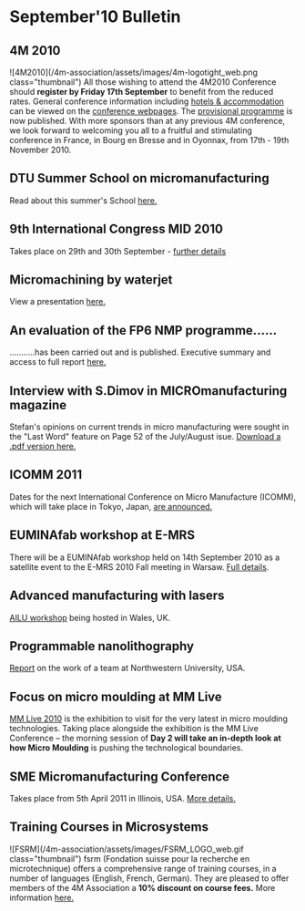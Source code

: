 # September'10 Bulletin

<!--break-->
## 4M 2010


![4M2010](/4m-association/assets/images/4m-logotight_web.png class="thumbnail")
All those wishing to attend the 4M2010 Conference should **register by Friday 17th September** to benefit from the reduced rates.  General conference information including [hotels & accommodation](/content/Hotels-and-Acommodation) can be viewed on the [conference webpages](http://www.4m-association.org/conference/2010).  The [provisional programme](/content/Provisional-Programme) is now published. With more sponsors than at any previous 4M conference, we look forward to welcoming you all to a fruitful and stimulating conference in France, in Bourg en Bresse and in Oyonnax, from 17th - 19th November 2010.  
    
## DTU Summer School on micromanufacturing

Read about this summer's School [here.](/content/Summer-School-micro-manufacturing)  
  
## 9th International Congress MID 2010

Takes place on 29th and 30th September - [further details](/event/9th-International-MID-Congress)  
  
## Micromachining by waterjet

View a presentation [here.](/content/Waterjet-technology-precision-and-micro-machining)
  
## An evaluation of the FP6 NMP programme......

...........has been carried out and is published. Executive summary and access to full report [here.](/content/Evaluation-FP6-NMP)  
  
## Interview with S.Dimov in MICROmanufacturing magazine

Stefan's opinions on current trends in micro manufacturing were sought in the "Last Word" feature on Page 52 of the July/August isue. [Download a .pdf version here.](http://www.micromanufacturing.com/showthread.php?p=973)
  
## ICOMM 2011

Dates for the next International Conference on Micro Manufacture (ICOMM), which will take place in Tokyo, Japan, [are announced.](/event/ICOMM-2011)  
  
## EUMINAfab workshop at E-MRS

There will be a EUMINAfab workshop held on 14th September 2010 as a satellite event to the E-MRS 2010 Fall meeting in Warsaw. [Full details](/event/EUMINAfab-E-MRS).  
  
## Advanced manufacturing with lasers

[AILU workshop](/event/Advanced-micro-manufacturing-lasers) being hosted in Wales, UK.  
    
## Programmable nanolithography

[Report](/content/Revolutionizing-nanofabrication-programmable-nanolithography) on the work of a team at Northwestern University, USA.  

## Focus on micro moulding at MM Live

[MM Live 2010](http://www.micromanu.com/x/mmliveuk.html) is the exhibition to visit for  the very latest in micro moulding technologies. Taking place alongside the exhibition is the MM Live Conference – the morning session of **Day 2 will take an in-depth look at how Micro Moulding** is pushing the technological boundaries.  
  
## SME Micromanufacturing Conference

Takes place from 5th April 2011 in Illinois, USA. [More details.](http://www.4m-association.org/event/SME-Micromanufacturing-Conference)  

## Training Courses in Microsystems

![FSRM](/4m-association/assets/images/FSRM_LOGO_web.gif class="thumbnail")
fsrm (Fondation suisse pour la recherche en microtechnique) offers a comprehensive range of training courses, in a number of languages (English, French, German). They are pleased to offer members of the 4M Association a <b>10% discount on course fees.</b> More information [here.](/content/fsrm-training-courses)